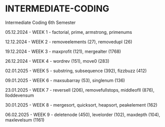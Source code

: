 # INTERMEDIATE-CODING
Intermediate Coding 6th Semester

05.12.2024 - WEEK 1 - factorial, prime, armstrong, primenums

12.12.2024 - WEEK 2 - removeelements (27), removedupl (26)

19.12.2024 - WEEK 3 - maxprofit (121), mergealter (1768)

26.12.2024 - WEEK 4 - wordrev (151), move0 (283)

02.01.2025 - WEEK 5 - substring, subsequence (392), fizzbuzz (412)

09.01.2025 - WEEK 6 - maxsubarray (53), singlenum (136)

23.01.2025 - WEEK 7 - reversell (206), removefullstops, middleofll (876), lloddevensum

30.01.2025 - WEEK 8 - mergesort, quicksort, heapsort, peakelement (162)

06.02.2025 - WEEK 9 - deletenode (450), levelorder (102), maxdepth (104), maxlevelsum (1161)

